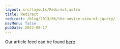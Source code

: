 ```yaml
---
layout: src/layouts/Redirect.astro
title: Redirect
redirect: /blog/2013/06/the-novice-view-of-jquery/
navMenu: false
pubDate: 2022-09-17
---
```

<div>
Our article feed can be found <a href="/blog/2013/06/the-novice-view-of-jquery/">here</a>
</div>
